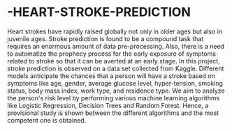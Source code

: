 # -HEART-STROKE-PREDICTION
Heart strokes have rapidly raised globally not only in older ages but also in juvenile ages. Stroke prediction is found to be a compound task that requires an enormous amount of data pre-processing. Also, there is a need to automatize the prophecy process for the early exposure of symptoms related to stroke so that it can be averted at an early stage. In this project, stroke prediction is observed on a data set collected from Kaggle. Different models anticipate the chances that a person will have a stroke based on symptoms like age, gender, average glucose level, hyper-tension, smoking status, body mass index, work type, and residence type. We aim to analyze the person's risk level by performing various machine learning algorithms like Logistic Regression, Decision Trees and Random Forest. Hence, a provisional study is shown between the different algorithms and the most competent one is obtained.
